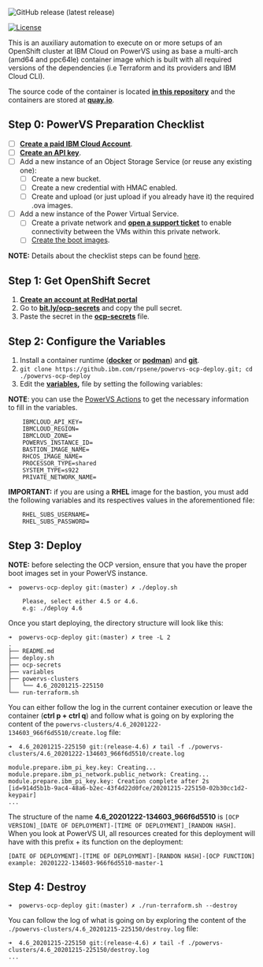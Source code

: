 ![GitHub release (latest release)](https://img.shields.io/github/v/release/rpsene/openshift-on-powervs-quick-deploy/?label=latest%20release)

[![License](https://img.shields.io/packagist/l/phplicengine/bitly)](LICENSE) 

This is an auxiliary automation to execute on or more setups of an OpenShift cluster at IBM Cloud on PowerVS using as base a multi-arch (amd64 and ppc64le) container image which is built with all required versions of the dependencies (i.e Terraform and its providers and IBM Cloud CLI).

The source code of the container is located **[in this repository](https://github.com/rpsene/powervs-container-host)** and the containers are stored at **[quay.io](https://quay.io/repository/powercloud/powervs-container-host)**.

## Step 0: PowerVS Preparation Checklist

- [ ] **[Create a paid IBM Cloud Account](https://cloud.ibm.com/)**.
- [ ] **[Create an API key](https://cloud.ibm.com/docs/account?topic=account-userapikey)**.
- [ ] Add a new instance of an Object Storage Service (or reuse any existing one):
	- [ ] Create a new bucket.
	- [ ] Create a new credential with HMAC enabled.
	- [ ] Create and upload (or just upload if you already have it) the required .ova images.
- [ ] Add a new instance of the Power Virtual Service.
	- [ ] Create a private network and **[open a support ticket](https://cloud.ibm.com/unifiedsupport/cases/form)** to enable connectivity between the VMs within this private network.
	- [ ] [Create the boot images](https://cloud.ibm.com/docs/power-iaas?topic=power-iaas-importing-boot-image).
	
**NOTE:** Details about the checklist steps can be found [here](https://github.com/ocp-power-automation/ocp4-upi-powervs/blob/master/docs/ocp_prereqs_powervs.md).

## Step 1: Get OpenShift Secret

1. **[Create an account at RedHat portal](https://www.redhat.com/wapps/ugc/register.html?_flowId=register-flow&_flowExecutionKey=e1s1)**
2. Go to **[bit.ly/ocp-secrets](bit.ly/ocp-secrets)** and copy the pull secret.
3. Paste the secret in the **[ocp-secrets](ocp-secrets)** file.

## Step 2: Configure the Variables

1. Install a container runtime (**[docker](https://docs.docker.com/engine/install/)** or **[podman](https://podman.io/getting-started/installation)**) and **[git](https://git-scm.com/book/en/v2/Getting-Started-Installing-Git)**.
2. ```git clone https://github.ibm.com/rpsene/powervs-ocp-deploy.git; cd ./powervs-ocp-deploy```
3. Edit the **[variables](variables),** file by setting the following variables:

**NOTE**: you can use the [PowerVS Actions](https://github.com/rpsene/powervs-actions) to get the necessary information to fill in the variables.

```
	IBMCLOUD_API_KEY=
	IBMCLOUD_REGION=
	IBMCLOUD_ZONE=
	POWERVS_INSTANCE_ID=
	BASTION_IMAGE_NAME=
	RHCOS_IMAGE_NAME=
	PROCESSOR_TYPE=shared
	SYSTEM_TYPE=s922
	PRIVATE_NETWORK_NAME=
```

**IMPORTANT:** if you are using a **RHEL** image for the bastion, you must add the following variables and its respectives values in the aforementioned file:

```
	RHEL_SUBS_USERNAME=
	RHEL_SUBS_PASSWORD=
```

## Step 3: Deploy

**NOTE:** before selecting the OCP version, ensure that you have the proper boot images set in your PowerVS instance.

```
➜  powervs-ocp-deploy git:(master) ✗ ./deploy.sh

	Please, select either 4.5 or 4.6.
	e.g: ./deploy 4.6

```

Once you start deploying, the directory structure will look like this:

```
➜  powervs-ocp-deploy git:(master) ✗ tree -L 2
.
├── README.md
├── deploy.sh
├── ocp-secrets
├── variables
├── powervs-clusters
│   └── 4.6_20201215-225150
└── run-terraform.sh
```

You can either follow the log in the current container execution or leave the container (**ctrl p + ctrl q**) and follow what is going on by exploring the content of the ```powervs-clusters/4.6_20201222-134603_966f6d5510/create.log``` file:

```
➜  4.6_20201215-225150 git:(release-4.6) ✗ tail -f ./powervs-clusters/4.6_20201222-134603_966f6d5510/create.log

module.prepare.ibm_pi_key.key: Creating...
module.prepare.ibm_pi_network.public_network: Creating...
module.prepare.ibm_pi_key.key: Creation complete after 2s [id=914d5b1b-9ac4-48a6-b2ec-43f4d22d0fce/20201215-225150-02b30cc1d2-keypair]
...
```

The structure of the name **4.6_20201222-134603_966f6d5510** is ```[OCP VERSION]_[DATE OF DEPLOYMENT]-[TIME OF DEPLOYMENT]_[RANDON HASH]```. When you look at PowerVS UI, all resources created for this deployment will have with this prefix + its function on the deployment:

 ```
 [DATE OF DEPLOYMENT]-[TIME OF DEPLOYMENT]-[RANDON HASH]-[OCP FUNCTION]
 example: 20201222-134603-966f6d5510-master-1
 ```

## Step 4: Destroy

```
➜  powervs-ocp-deploy git:(master) ✗ ./run-terraform.sh --destroy
```

You can follow the log of what is going on by exploring the content of the ```./powervs-clusters/4.6_20201215-225150/destroy.log``` file:

```
➜  4.6_20201215-225150 git:(release-4.6) ✗ tail -f ./powervs-clusters/4.6_20201215-225150/destroy.log
...
```
